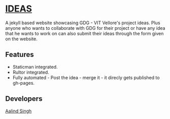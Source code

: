 # [IDEAS](http://ideas.dscvit.com/)

A jekyll based website showcasing GDG - VIT Vellore's project ideas. Plus anyone who wants to collaborate with GDG for their project or have any idea that he wants to work on can also submit their ideas through the form given on the website.

## Features
<ul>
<li>Staticman integrated.</li>
<li>Rultor integrated.</li>
<li>Fully automated - Post the idea - merge it - it direcly gets published to gh-pages.</li>
</ul>

## Developers
<a href="https://github.com/aalind0">Aalind Singh</a><br />
